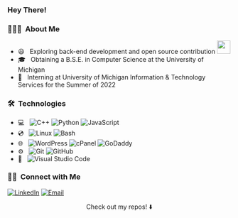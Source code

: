 <h3> Hey There! </h3>
              

<h3> 👨🏻‍💻 &nbsp;About Me </h3>

- 😃 &nbsp; Exploring back-end development and open source contribution <img src="https://media.giphy.com/media/WUlplcMpOCEmTGBtBW/giphy.gif" width="30">
- 🎓 &nbsp; Obtaining a B.S.E. in Computer Science at the University of Michigan
- 💼 &nbsp; Interning at University of Michigan Information & Technology Services for the Summer of 2022

<h3> 🛠 &nbsp;Technologies </h3>

- 💻 &nbsp;
  ![C++](https://img.shields.io/badge/-C++-333333?style=flat&logo=C%2B%2B&logoColor=00599C)
  ![Python](https://img.shields.io/badge/-Python-333333?style=flat&logo=python)
  ![JavaScript](https://img.shields.io/badge/-JavaScript-333333?style=flat&logo=javascript)
- 💿 &nbsp;
  ![Linux](https://img.shields.io/badge/-Linux-333333?style=flat&logo=linux)
  ![Bash](https://img.shields.io/badge/-GNU%20Bash-333333?style=flat&logo=gnubash)
- 🌐 &nbsp;
  ![WordPress](https://img.shields.io/badge/-WordPress-333333?logo=wordpress&style=flat)
  ![cPanel](https://img.shields.io/badge/-cPanel-333333?logo=cpanel&style=flat)
  ![GoDaddy](https://img.shields.io/badge/-GoDaddy-333333?logo=godaddy&style=flat)
- ⚙️ &nbsp;
  ![Git](https://img.shields.io/badge/-Git-333333?style=flat&logo=git)
  ![GitHub](https://img.shields.io/badge/-GitHub-333333?style=flat&logo=github)
- 🔧 &nbsp;
  ![Visual Studio Code](https://img.shields.io/badge/-Visual%20Studio%20Code-333333?style=flat&logo=visual-studio-code&logoColor=007ACC)
  

<h3> 🤝🏻 &nbsp;Connect with Me </h3>

<p align="left">
<a href="https://www.linkedin.com/in/rishiraj-c/"><img alt="LinkedIn" src="https://img.shields.io/badge/LinkedIn-Rishiraj%20Chandra-blue?style=flat-square&logo=linkedin"></a> 
<a href="mailto:rajchan@umich.edu"><img alt="Email" src="https://img.shields.io/badge/Email-rajchan@umich.edu-blue?style=flat-square&logo=gmail"></a>
</p>

<p align="center">
Check out my repos! ⬇️ 
</p>
                        

<!---
rchandra20/rchandra20 is a ✨ special ✨ repository because its `README.md` (this file) appears on your GitHub profile.
You can click the Preview link to take a look at your changes.
--->

